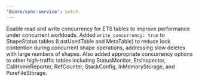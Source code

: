 ```yaml
---
'@core/sync-service': patch
---
```


Enable read and write concurrency for ETS tables to improve performance under concurrent workloads. Added `write_concurrency: true` to ShapeStatus tables (LastUsedTable and MetaTable) to reduce lock contention during concurrent shape operations, addressing slow deletes with large numbers of shapes. Also added appropriate concurrency options to other high-traffic tables including StatusMonitor, EtsInspector, CallHomeReporter, RefCounter, StackConfig, InMemoryStorage, and PureFileStorage.
